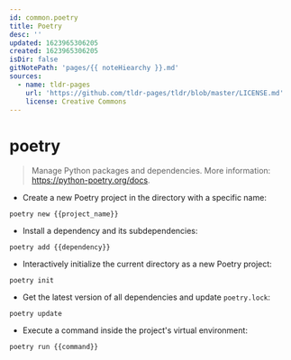 ```yaml
---
id: common.poetry
title: Poetry
desc: ''
updated: 1623965306205
created: 1623965306205
isDir: false
gitNotePath: 'pages/{{ noteHiearchy }}.md'
sources:
  - name: tldr-pages
    url: 'https://github.com/tldr-pages/tldr/blob/master/LICENSE.md'
    license: Creative Commons
---
```

# poetry

> Manage Python packages and dependencies.
> More information: <https://python-poetry.org/docs>.

- Create a new Poetry project in the directory with a specific name:

`poetry new {{project_name}}`

- Install a dependency and its subdependencies:

`poetry add {{dependency}}`

- Interactively initialize the current directory as a new Poetry project:

`poetry init`

- Get the latest version of all dependencies and update `poetry.lock`:

`poetry update`

- Execute a command inside the project's virtual environment:

`poetry run {{command}}`

